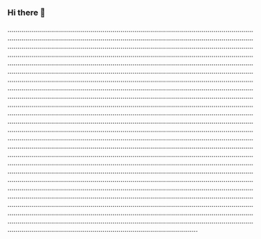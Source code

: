 ### Hi there 👋

................................................................................................................................................................................................................................................................................................................................................................................................................................................................................................................................................................................................................................................................................................................................................................................................................................................................................................................................................................................................................................................................................................................................................................................................................................................................................................................................................................................................................................................................................................................................................................................................................................................................................................................................................................................................................................................................................................................................................................................................................................................................................................................................................................................................................................................................................................................................................................................................................................................................................................................................................................................................................................................................................................................................................................................................................................................................................................................................................................................................................................................................................................................................................................................................